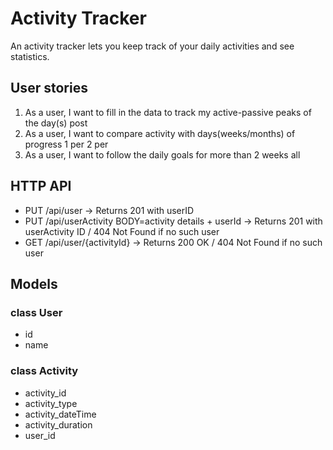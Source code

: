 # Activity Tracker
An activity tracker lets you keep track of your daily activities and see statistics.
## User stories
1. As a user, I want to fill in the data to track my active-passive peaks of the day(s) post
2. As a user, I want to compare activity with days(weeks/months) of progress 1 per 2 per 
3. As a user, I want to follow the daily goals for more than 2 weeks all 

## HTTP API
- PUT /api/user -> Returns 201 with userID
- PUT /api/userActivity BODY=activity details + userId -> Returns 201 with userActivity ID / 404 Not Found if no such user
- GET /api/user/{activityId} -> Returns 200 OK / 404 Not Found if no such user



## Models

### class User

- id
- name

### class Activity

- activity_id
- activity_type
- activity_dateTime
- activity_duration
- user_id